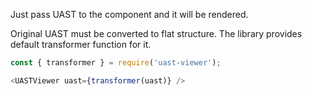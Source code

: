Just pass UAST to the component and it will be rendered.

Original UAST must be converted to flat structure.
The library provides default transformer function for it.

```js
const { transformer } = require('uast-viewer');

<UASTViewer uast={transformer(uast)} />
```
